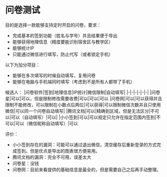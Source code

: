# 问卷测试

目的是选择一款能够支持定时开启的问卷，要求：
* 完成基本的签到功能（姓名与学号）并且结果便于导出
* 能够获得地理信息（精度要能识别宿舍区与教学区）
* 能够统计IP
* 只能通过微信进行填写，防止代写（或者锁定手机）

以下为加分项目：
* 能够在多次填写的时候自动填写，复用问卷
* 能够在电脑与手机端同时填写（考虑到不是所有人都带了手机）

候选人：
|问卷软件|签到|地理信息|IP统计|微信限制|自动填写|
|-|-|-|-|-|-|
|问卷星|可以|可以，但是限制修改需要收费|可以|可以|可以
|问卷网|可以|可以获得并且限制不能修改，可以限制在小数点后两位|可以获得|可以限制微信次数并且只使用微信|可以同一个问卷自动填写|
|腾讯文档|可以|精确到区域，但是无法区分|不可以|可以（自动填写）|可以|
|小小签到|可以|可以规定只允许在指定范围内签到|不可以|可以（微信昵称自动填写）|可以

评价：
* 小小签到存在的漏洞：可能可以通过退出微信，清空缓存后重新登录的方式完成签到。但是优点是导出的图表很方便易用。
* 腾讯文档的漏洞：完全不可用，误差太大
* 问卷星：没钱
* 问卷网：目前来看提供的基础信息是最全的，但是需要自己之后再手动整理。